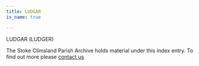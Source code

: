 ```yaml
---
title: LUDGAR
is_name: true

---
```


LUDGAR (LUDGER)


The Stoke Climsland Parish Archive holds material under this index entry. To find out more please [contact us](/contact/)
